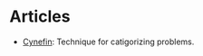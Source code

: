 # Articles

- [Cynefin](https://www.humanizingwork.com/what-you-need-to-know-about-cynefin/): Technique for catigorizing problems.
